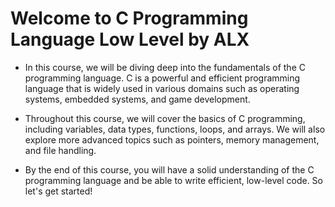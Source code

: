 #  Welcome to C Programming Language Low Level by ALX
* In this course, we will be diving deep into the fundamentals of the C programming language. C is a powerful and efficient programming language that is widely used in various domains such as operating systems, embedded systems, and game development.

* Throughout this course, we will cover the basics of C programming, including variables, data types, functions, loops, and arrays. We will also explore more advanced topics such as pointers, memory management, and file handling.

* By the end of this course, you will have a solid understanding of the C programming language and be able to write efficient, low-level code. So let's get started!
